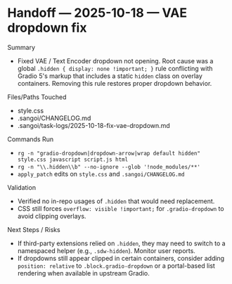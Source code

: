 # Handoff — 2025-10-18 — VAE dropdown fix

Summary
- Fixed VAE / Text Encoder dropdown not opening. Root cause was a global `.hidden { display: none !important; }` rule conflicting with Gradio 5's markup that includes a static `hidden` class on overlay containers. Removing this rule restores proper dropdown behavior.

Files/Paths Touched
- style.css
- .sangoi/CHANGELOG.md
- .sangoi/task-logs/2025-10-18-fix-vae-dropdown.md

Commands Run
- `rg -n "gradio-dropdown|dropdown-arrow|wrap default hidden" style.css javascript script.js html`
- `rg -n "\\.hidden\\b" --no-ignore --glob '!node_modules/**'`
- `apply_patch` edits on `style.css` and `.sangoi/CHANGELOG.md`

Validation
- Verified no in-repo usages of `.hidden` that would need replacement.
- CSS still forces `overflow: visible !important;` for `.gradio-dropdown` to avoid clipping overlays.

Next Steps / Risks
- If third-party extensions relied on `.hidden`, they may need to switch to a namespaced helper (e.g., `.sdw-hidden`). Monitor user reports.
- If dropdowns still appear clipped in certain containers, consider adding `position: relative` to `.block.gradio-dropdown` or a portal-based list rendering when available in upstream Gradio.
